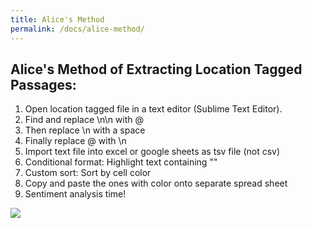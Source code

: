 ```yaml
---
title: Alice's Method
permalink: /docs/alice-method/
---
```


## Alice's Method of Extracting Location Tagged Passages:

1. Open location tagged file in a text editor (Sublime Text Editor).
2. Find and replace \n\n with @
3. Then replace \n with a space
4. Finally replace @ with \n
5. Import text file into excel or google sheets as tsv file (not csv)
6. Conditional format: Highlight text containing "<location>"
7. Custom sort: Sort by cell color
8. Copy and paste the ones with color onto separate spread sheet
9. Sentiment analysis time!

<img src="{{site.baseurl}}/img/alice-method.png">

